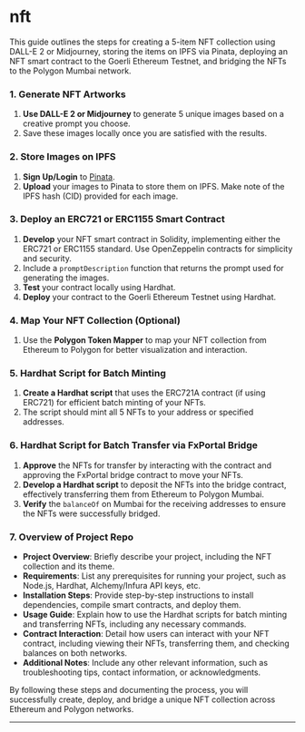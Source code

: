 # nft

This guide outlines the steps for creating a 5-item NFT collection using DALL-E 2 or Midjourney, storing the items on IPFS via Pinata, deploying an NFT smart contract to the Goerli Ethereum Testnet, and bridging the NFTs to the Polygon Mumbai network.

### 1. Generate NFT Artworks

1. **Use DALL-E 2 or Midjourney** to generate 5 unique images based on a creative prompt you choose.
2. Save these images locally once you are satisfied with the results.

### 2. Store Images on IPFS

1. **Sign Up/Login** to [Pinata](https://pinata.cloud/).
2. **Upload** your images to Pinata to store them on IPFS. Make note of the IPFS hash (CID) provided for each image.

### 3. Deploy an ERC721 or ERC1155 Smart Contract

1. **Develop** your NFT smart contract in Solidity, implementing either the ERC721 or ERC1155 standard. Use OpenZeppelin contracts for simplicity and security.
2. Include a `promptDescription` function that returns the prompt used for generating the images.
3. **Test** your contract locally using Hardhat.
4. **Deploy** your contract to the Goerli Ethereum Testnet using Hardhat.

### 4. Map Your NFT Collection (Optional)

1. Use the **Polygon Token Mapper** to map your NFT collection from Ethereum to Polygon for better visualization and interaction.

### 5. Hardhat Script for Batch Minting

1. **Create a Hardhat script** that uses the ERC721A contract (if using ERC721) for efficient batch minting of your NFTs.
2. The script should mint all 5 NFTs to your address or specified addresses.

### 6. Hardhat Script for Batch Transfer via FxPortal Bridge

1. **Approve** the NFTs for transfer by interacting with the contract and approving the FxPortal bridge contract to move your NFTs.
2. **Develop a Hardhat script** to deposit the NFTs into the bridge contract, effectively transferring them from Ethereum to Polygon Mumbai.
3. **Verify** the `balanceOf` on Mumbai for the receiving addresses to ensure the NFTs were successfully bridged.

### 7. Overview of Project Repo

- **Project Overview**: Briefly describe your project, including the NFT collection and its theme.
- **Requirements**: List any prerequisites for running your project, such as Node.js, Hardhat, Alchemy/Infura API keys, etc.
- **Installation Steps**: Provide step-by-step instructions to install dependencies, compile smart contracts, and deploy them.
- **Usage Guide**: Explain how to use the Hardhat scripts for batch minting and transferring NFTs, including any necessary commands.
- **Contract Interaction**: Detail how users can interact with your NFT contract, including viewing their NFTs, transferring them, and checking balances on both networks.
- **Additional Notes**: Include any other relevant information, such as troubleshooting tips, contact information, or acknowledgments.

By following these steps and documenting the process, you will successfully create, deploy, and bridge a unique NFT collection across Ethereum and Polygon networks.
- - -
